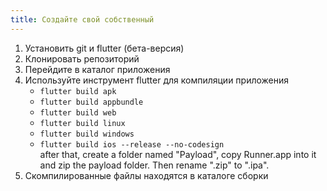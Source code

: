 ```yaml
---
title: Создайте свой собственный
---
```


1. Установить git и flutter (бета-версия)
2. Клонировать репозиторий
3. Перейдите в каталог приложения
4. Используйте инструмент flutter для компиляции приложения
   - `flutter build apk`
   - `flutter build appbundle`
   - `flutter build web`
   - `flutter build linux`
   - `flutter build windows`
   - `flutter build ios --release --no-codesign`\
     after that, create a folder named "Payload", copy Runner.app into it and zip the payload folder. Then rename ".zip" to ".ipa".
5. Скомпилированные файлы находятся в каталоге сборки
